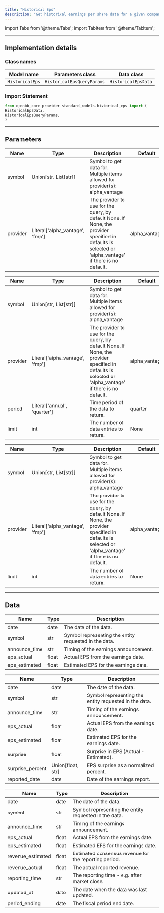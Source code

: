 ```yaml
---
title: "Historical Eps"
description: "Get historical earnings per share data for a given company"
---
```


<!-- markdownlint-disable MD012 MD031 MD033 -->

import Tabs from '@theme/Tabs';
import TabItem from '@theme/TabItem';

---

## Implementation details

### Class names

| Model name | Parameters class | Data class |
| ---------- | ---------------- | ---------- |
| `HistoricalEps` | `HistoricalEpsQueryParams` | `HistoricalEpsData` |

### Import Statement

```python
from openbb_core.provider.standard_models.historical_eps import (
HistoricalEpsData,
HistoricalEpsQueryParams,
)
```

---

## Parameters

<Tabs>

<TabItem value='standard' label='standard'>

| Name | Type | Description | Default | Optional |
| ---- | ---- | ----------- | ------- | -------- |
| symbol | Union[str, List[str]] | Symbol to get data for. Multiple items allowed for provider(s): alpha_vantage. |  | False |
| provider | Literal['alpha_vantage', 'fmp'] | The provider to use for the query, by default None. If None, the provider specified in defaults is selected or 'alpha_vantage' if there is no default. | alpha_vantage | True |
</TabItem>

<TabItem value='alpha_vantage' label='alpha_vantage'>

| Name | Type | Description | Default | Optional |
| ---- | ---- | ----------- | ------- | -------- |
| symbol | Union[str, List[str]] | Symbol to get data for. Multiple items allowed for provider(s): alpha_vantage. |  | False |
| provider | Literal['alpha_vantage', 'fmp'] | The provider to use for the query, by default None. If None, the provider specified in defaults is selected or 'alpha_vantage' if there is no default. | alpha_vantage | True |
| period | Literal['annual', 'quarter'] | Time period of the data to return. | quarter | True |
| limit | int | The number of data entries to return. | None | True |
</TabItem>

<TabItem value='fmp' label='fmp'>

| Name | Type | Description | Default | Optional |
| ---- | ---- | ----------- | ------- | -------- |
| symbol | Union[str, List[str]] | Symbol to get data for. Multiple items allowed for provider(s): alpha_vantage. |  | False |
| provider | Literal['alpha_vantage', 'fmp'] | The provider to use for the query, by default None. If None, the provider specified in defaults is selected or 'alpha_vantage' if there is no default. | alpha_vantage | True |
| limit | int | The number of data entries to return. | None | True |
</TabItem>

</Tabs>

---

## Data

<Tabs>

<TabItem value='standard' label='standard'>

| Name | Type | Description |
| ---- | ---- | ----------- |
| date | date | The date of the data. |
| symbol | str | Symbol representing the entity requested in the data. |
| announce_time | str | Timing of the earnings announcement. |
| eps_actual | float | Actual EPS from the earnings date. |
| eps_estimated | float | Estimated EPS for the earnings date. |
</TabItem>

<TabItem value='alpha_vantage' label='alpha_vantage'>

| Name | Type | Description |
| ---- | ---- | ----------- |
| date | date | The date of the data. |
| symbol | str | Symbol representing the entity requested in the data. |
| announce_time | str | Timing of the earnings announcement. |
| eps_actual | float | Actual EPS from the earnings date. |
| eps_estimated | float | Estimated EPS for the earnings date. |
| surprise | float | Surprise in EPS (Actual - Estimated). |
| surprise_percent | Union[float, str] | EPS surprise as a normalized percent. |
| reported_date | date | Date of the earnings report. |
</TabItem>

<TabItem value='fmp' label='fmp'>

| Name | Type | Description |
| ---- | ---- | ----------- |
| date | date | The date of the data. |
| symbol | str | Symbol representing the entity requested in the data. |
| announce_time | str | Timing of the earnings announcement. |
| eps_actual | float | Actual EPS from the earnings date. |
| eps_estimated | float | Estimated EPS for the earnings date. |
| revenue_estimated | float | Estimated consensus revenue for the reporting period. |
| revenue_actual | float | The actual reported revenue. |
| reporting_time | str | The reporting time - e.g. after market close. |
| updated_at | date | The date when the data was last updated. |
| period_ending | date | The fiscal period end date. |
</TabItem>

</Tabs>

